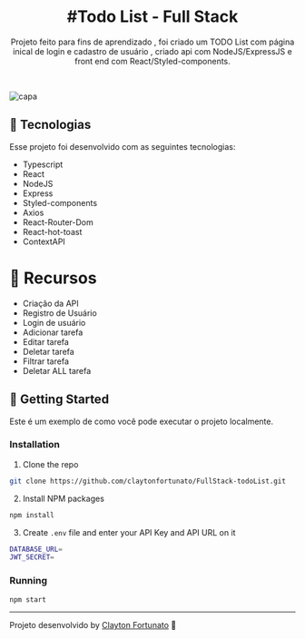<h1 align="center"> #Todo List - Full Stack </h1>

<p align="center">
  Projeto feito para fins de aprendizado , foi criado um TODO List com página inical de login e cadastro de usuário , criado api com NodeJS/ExpressJS e front end com React/Styled-components.
</p>

<br>



![capa](https://github.com/claytonfortunato/FullStack-todoList/assets/104373308/99015278-9913-407b-aef7-3aca70bc2914)




## 🚀 Tecnologias

Esse projeto foi desenvolvido com as seguintes tecnologias:

- Typescript
- React
- NodeJS
- Express
- Styled-components
- Axios
- React-Router-Dom
- React-hot-toast
- ContextAPI

# :pushpin: Recursos
- Criação da API
- Registro de Usuário
- Login de usuário
- Adicionar tarefa
- Editar tarefa
- Deletar tarefa
- Filtrar tarefa
- Deletar ALL tarefa


## :memo: Getting Started

Este é um exemplo de como você pode executar o projeto localmente.
### Installation

1.  Clone the repo
```sh
git clone https://github.com/claytonfortunato/FullStack-todoList.git
```

2.  Install NPM packages
```sh
npm install
```

3.  Create `.env` file and enter your API Key and API URL on it
```sh
DATABASE_URL=
JWT_SECRET=

```

### Running

```sh
npm start
```

---

Projeto desenvolvido by [Clayton Fortunato](https://www.linkedin.com/in/clayton-fortunato-422723263/) :wave:

